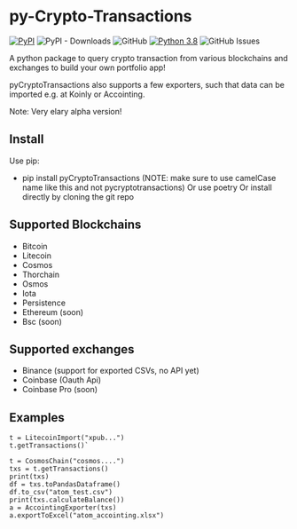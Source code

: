 # py-Crypto-Transactions

[![PyPI](https://badge.fury.io/py/pycryptotransactions.svg)](https://badge.fury.io/py/pycryptotransactions)
![PyPI - Downloads](https://img.shields.io/pypi/dm/pycryptotransactions)
![GitHub](https://img.shields.io/github/license/pcko1/pycryptotransactions)
[![Python 3.8](https://img.shields.io/badge/python-3.10-blue.svg)](https://www.python.org/downloads/release/python-310/)
![GitHub Issues](https://img.shields.io/github/issues/jensb89/py-Crypto-Transactions)


A python package to query crypto transaction from various blockchains and exchanges
to build your own portfolio app!

pyCryptoTransactions also supports a few exporters, such that data can be imported e.g. at Koinly or Accointing.

Note: Very elary alpha version!

## Install
Use pip:
 * pip install pyCryptoTransactions (NOTE: make sure to use camelCase name like this and not pycryptotransactions)
Or use poetry 
Or install directly by cloning the git repo
## Supported Blockchains
 * Bitcoin
 * Litecoin
 * Cosmos
 * Thorchain
 * Osmos
 * Iota
 * Persistence
 * Ethereum (soon)
 * Bsc (soon)

## Supported exchanges
 * Binance (support for exported CSVs, no API yet)
 * Coinbase (Oauth Api)
 * Coinbase Pro (soon)

## Examples
```
t = LitecoinImport("xpub...")
t.getTransactions()`
```

```
t = CosmosChain("cosmos....")
txs = t.getTransactions()
print(txs)
df = txs.toPandasDataframe()
df.to_csv("atom_test.csv")
print(txs.calculateBalance())
a = AccointingExporter(txs)
a.exportToExcel("atom_accointing.xlsx")
```